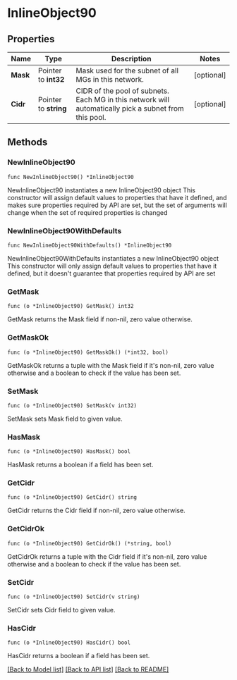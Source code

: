 # InlineObject90

## Properties

Name | Type | Description | Notes
------------ | ------------- | ------------- | -------------
**Mask** | Pointer to **int32** | Mask used for the subnet of all MGs in  this network. | [optional] 
**Cidr** | Pointer to **string** | CIDR of the pool of subnets. Each MG in this network will automatically pick a subnet from this pool. | [optional] 

## Methods

### NewInlineObject90

`func NewInlineObject90() *InlineObject90`

NewInlineObject90 instantiates a new InlineObject90 object
This constructor will assign default values to properties that have it defined,
and makes sure properties required by API are set, but the set of arguments
will change when the set of required properties is changed

### NewInlineObject90WithDefaults

`func NewInlineObject90WithDefaults() *InlineObject90`

NewInlineObject90WithDefaults instantiates a new InlineObject90 object
This constructor will only assign default values to properties that have it defined,
but it doesn't guarantee that properties required by API are set

### GetMask

`func (o *InlineObject90) GetMask() int32`

GetMask returns the Mask field if non-nil, zero value otherwise.

### GetMaskOk

`func (o *InlineObject90) GetMaskOk() (*int32, bool)`

GetMaskOk returns a tuple with the Mask field if it's non-nil, zero value otherwise
and a boolean to check if the value has been set.

### SetMask

`func (o *InlineObject90) SetMask(v int32)`

SetMask sets Mask field to given value.

### HasMask

`func (o *InlineObject90) HasMask() bool`

HasMask returns a boolean if a field has been set.

### GetCidr

`func (o *InlineObject90) GetCidr() string`

GetCidr returns the Cidr field if non-nil, zero value otherwise.

### GetCidrOk

`func (o *InlineObject90) GetCidrOk() (*string, bool)`

GetCidrOk returns a tuple with the Cidr field if it's non-nil, zero value otherwise
and a boolean to check if the value has been set.

### SetCidr

`func (o *InlineObject90) SetCidr(v string)`

SetCidr sets Cidr field to given value.

### HasCidr

`func (o *InlineObject90) HasCidr() bool`

HasCidr returns a boolean if a field has been set.


[[Back to Model list]](../README.md#documentation-for-models) [[Back to API list]](../README.md#documentation-for-api-endpoints) [[Back to README]](../README.md)


